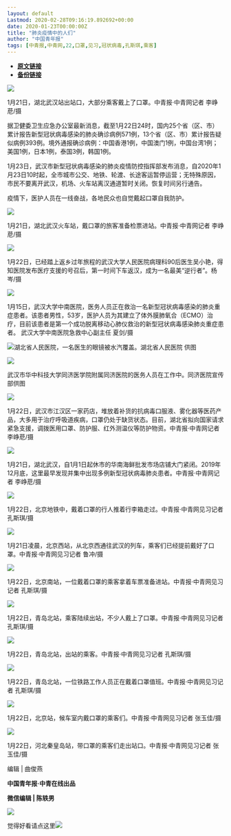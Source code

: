 ```yaml
---
layout: default
Lastmod: 2020-02-28T09:16:19.892692+00:00
date: 2020-01-23T00:00:00Z
title: "肺炎疫情中的人们"
author: "中国青年报"
tags: [中青报,中青网,22,口罩,见习,冠状病毒,孔斯琪,乘客]
---
```


* [**原文链接**](http://mp.weixin.qq.com/s?__biz=MjM5MDQ3MTEyMQ==&mid=2653326177&idx=1&sn=3bc70908e29952756716375487d45be9&chksm=bd966ddf8ae1e4c9bb897cc1be8bd0663d9c325b81fa8e2a275f1891f2c4dcbb3662a7e020d1#rd)
* [**备份链接**](https://archive.ph/IltEn)


  

![](/images/post/f75d469dcaea75d69135e296fc9a5087.jpg)

1月21日，湖北武汉站出站口，大部分乘客戴上了口罩。中青报·中青网记者 李峥苨/摄

据卫健委卫生应急办公室最新消息，截至1月22日24时，国内25个省（区、市）累计报告新型冠状病毒感染的肺炎确诊病例571例，13个省（区、市）累计报告疑似病例393例。境外通报确诊病例：中国香港1例，中国澳门1例，中国台湾1例；美国1例，日本1例，泰国3例，韩国1例。

1月23日，武汉市新型冠状病毒感染的肺炎疫情防控指挥部发布消息，自2020年1月23日10时起，全市城市公交、地铁、轮渡、长途客运暂停运营；无特殊原因，市民不要离开武汉，机场、火车站离汉通道暂时关闭。恢复时间另行通告。

疫情下，医护人员在一线奋战，各地民众也自觉戴起口罩自我防护。

  

![](/images/post/9e261aae5ba84f6250955380da0127d0.jpg)

1月21日，湖北武汉火车站，戴口罩的旅客准备检票进站。中青报·中青网记者 李峥苨/摄

  

![](/images/post/6ac4b2b99d432b88e4569c14ec5072ea.jpg)

1月22日，已经踏上返乡过年旅程的武汉大学人民医院病理科90后医生吴小艳，得知医院发布医疗支援的号召后，第一时间下车返汉，成为一名最美“逆行者”。杨岑/摄

  

![](/images/post/38b726faf9dbb7209c30b84c165b0cba.jpg)

1月15日，武汉大学中南医院，医务人员正在救治一名新型冠状病毒感染的肺炎重症患者。该患者男性，53岁，医护人员为其建立了体外膜肺氧合（ECMO）治疗，目前该患者是第一个成功脱离移动心肺仪救治的新型冠状病毒感染肺炎重症患者。 武汉大学中南医院急救中心副主任 夏剑/摄

![](/images/post/0e6c73b059b35277c069c41c7b955136.jpg)湖北省人民医院，一名医生的眼镜被水汽覆盖。湖北省人民医院 供图

  

![](/images/post/d4d34fb58193d17787785906329b4ede.jpg)

武汉市华中科技大学同济医学院附属同济医院的医务人员在工作中。同济医院宣传部供图

  

![](/images/post/a421823e7e9086615a957ed7dc730c02.jpg)

1月22日，武汉市江汉区一家药店，堆放着补货的抗病毒口服液、雾化器等医药产品，大多用于治疗呼吸道疾病，口罩仍处于缺货状态。目前，湖北省拟向国家请求紧急支援，调拨医用口罩、防护服、红外测温仪等防护物资。中青报·中青网记者 李峥苨/摄

  

![](/images/post/47f1fbd9927e85b18ce65c8d559cb46f.jpg)

1月21日，湖北武汉，自1月1日起休市的华南海鲜批发市场店铺大门紧闭。2019年12月底，这里最早发现并集中出现多例新型冠状病毒肺炎患者。中青报·中青网记者 李峥苨/摄  

![](/images/post/a6c437fd461065e6aafd08d906978f72.jpg)

1月22日，北京地铁中，戴着口罩的行人推着行李箱走过。中青报·中青网见习记者 孔斯琪/摄  

  

![](/images/post/aafaa5c1374007392801521fc77c07c9.jpg)

1月21日凌晨，北京西站，从北京西通往武汉的列车，乘客们已经提前戴好了口罩。中青报·中青网见习记者 鲁冲/摄

![](/images/post/420342552dd8a113c6e0713cbbbf6ece.jpg)

1月22日，北京南站，一位戴着口罩的乘客拿着车票准备进站。中青报·中青网见习记者 孔斯琪/摄

![](/images/post/65bf3c49629ebcfdee5069b0b1cfb753.jpg)

1月22日，青岛北站，乘客陆续出站，不少人戴上了口罩。中青报·中青网见习记者 孔斯琪/摄

![](/images/post/6d4de9cf659797aec07df04eedae22cd.jpg)

1月22日，青岛北站，出站的乘客。中青报·中青网见习记者 孔斯琪/摄

![](/images/post/adeeaf87654808003a3fbe72d4e8fbdd.jpg)

1月22日，青岛北站，一位铁路工作人员正在戴着口罩值班。中青报·中青网见习记者 孔斯琪/摄

![](/images/post/4eea657279aa9adcd52ea8c3015a4ab9.jpg)

1月22日，北京站，候车室内戴口罩的乘客们。中青报·中青网见习记者 张玉佳/摄

![](/images/post/3b4ae8b949a084a44f27045e969c4d8b.jpg)

1月22日，河北秦皇岛站，带口罩的乘客们走出站口。中青报·中青网见习记者 张玉佳/摄

编辑 | 曲俊燕  

**中国青年报·中青在线出品**

**微信编辑 | 陈轶男**

![](/images/post/705dfda6bb5643e34c5db443743fbf86.jpg)

觉得好看请点这里![](/images/post/75cfe91ed7e3db23759ecd10b6c0782e.jpg)

